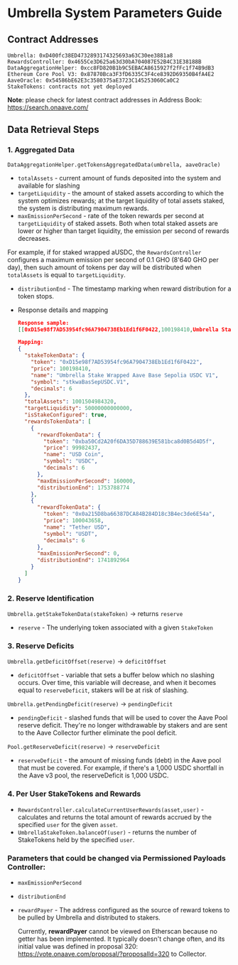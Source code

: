 # Umbrella System Parameters Guide

## Contract Addresses

```
Umbrella: 0xD400fc38ED4732893174325693a63C30ee3881a8
RewardsController: 0x4655Ce3D625a63d30bA704087E52B4C31E38188B
DataAggregationHelper: 0xcc8FD820B1b9C5EBACA8615927f2fFc1f74B9dB3
Ethereum Core Pool V3: 0x87870Bca3F3fD6335C3F4ce8392D69350B4fA4E2
AaveOracle: 0x54586bE62E3c3580375aE3723C145253060Ca0C2
StakeTokens: contracts not yet deployed
```

**Note**: please check for latest contract addresses in Address Book: https://search.onaave.com/

## Data Retrieval Steps

### 1. Aggregated Data

`DataAggregationHelper.getTokensAggregatedData(umbrella, aaveOracle)`

- `totalAssets` - current amount of funds deposited into the system and available for slashing
- `targetLiquidity` -  the amount of staked assets according to which the system optimizes rewards; at the target liquidity of total assets staked, the system is distributing maximum rewards.
- `maxEmissionPerSecond` - rate of the token rewards per second at `targetLiquidity` of staked assets. Both when total staked assets are lower or higher than target liquidity, the emission per second of rewards decreases.

For example, if for staked wrapped aUSDC, the `RewardsController` configures a maximum emission per second of 0.1 GHO (8'640 GHO per day), then such amount of tokens per day will be distributed when `totalAssets` is equal to `targetLiquidity`.

- `distributionEnd` - The timestamp marking when reward distribution for a token stops.

- Response details and mapping

    ```json
    Response sample:
    [[0xD15e98f7AD53954fc96A7904738Eb1Ed1f6F0422,100198410,Umbrella Stake Wrapped Aave Base Sepolia USDC V1,stkwaBasSepUSDC.V1,6,1001504984320,50000000000000,true,0xba50Cd2A20f6DA35D788639E581bca8d0B5d4D5f,99982437,USD Coin,USDC,6,160000,1753788774,0x0a215D8ba66387DCA84B284D18c3B4ec3de6E54a,100043658,Tether USD,USDT,6,0,1741892964]
    ```

    ```json
    Mapping:
    {
      "stakeTokenData": {
        "token": "0xD15e98f7AD53954fc96A7904738Eb1Ed1f6F0422",
        "price": 100198410,
        "name": "Umbrella Stake Wrapped Aave Base Sepolia USDC V1",
        "symbol": "stkwaBasSepUSDC.V1",
        "decimals": 6
      },
      "totalAssets": 1001504984320,
      "targetLiquidity": 50000000000000,
      "isStakeConfigured": true,
      "rewardsTokenData": [
        {
          "rewardTokenData": {
            "token": "0xba50Cd2A20f6DA35D788639E581bca8d0B5d4D5f",
            "price": 99982437,
            "name": "USD Coin",
            "symbol": "USDC",
            "decimals": 6
          },
          "maxEmissionPerSecond": 160000,
          "distributionEnd": 1753788774
        },
        {
          "rewardTokenData": {
            "token": "0x0a215D8ba66387DCA84B284D18c3B4ec3de6E54a",
            "price": 100043658,
            "name": "Tether USD",
            "symbol": "USDT",
            "decimals": 6
          },
          "maxEmissionPerSecond": 0,
          "distributionEnd": 1741892964
        }
      ]
    }
    ```

### 2. Reserve Identification

`Umbrella.getStakeTokenData(stakeToken)` → returns `reserve`

- `reserve` - The underlying token associated with a given `StakeToken`

### 3. Reserve Deficits

`Umbrella.getDeficitOffset(reserve)` → `deficitOffset`

- `deficitOffset` - variable that sets a buffer below which no slashing occurs. Over time, this variable will decrease, and when it becomes equal to `reserveDeficit`, stakers will be at risk of slashing.

`Umbrella.getPendingDeficit(reserve)` → `pendingDeficit`

- `pendingDeficit` - slashed funds that will be used to cover the Aave Pool reserve deficit. They're no longer withdrawable by stakers and are sent to the Aave Collector further eliminate the pool deficit.

`Pool.getReserveDeficit(reserve)` → `reserveDeficit`

- `reserveDeficit` - the amount of missing funds (debt) in the Aave pool that must be covered. For example, if there's a 1,000 USDC shortfall in the Aave v3 pool, the reserveDeficit is 1,000 USDC.

### 4. Per User StakeTokens and Rewards

- `RewardsController.calculateCurrentUserRewards(asset,user)` - calculates and returns the total amount of rewards accrued by the specified `user` for the given `asset`.
- `UmbrellaStakeToken.balanceOf(user)` - returns the number of StakeTokens held by the specified `user`.

### Parameters that could be changed via Permissioned Payloads Controller:

- `maxEmissionPerSecond`
- `distributionEnd`
- `rewardPayer` - The address configured as the source of reward tokens to be pulled by Umbrella and distributed to stakers.

  Currently, **rewardPayer** cannot be viewed on Etherscan because no getter has been implemented. It typically doesn't change often, and its initial value was defined in proposal 320: https://vote.onaave.com/proposal/?proposalId=320 to Collector.